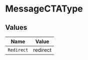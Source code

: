 # MessageCTAType


## Values

| Name       | Value      |
| ---------- | ---------- |
| `Redirect` | redirect   |